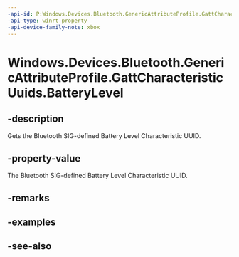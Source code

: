 ```yaml
---
-api-id: P:Windows.Devices.Bluetooth.GenericAttributeProfile.GattCharacteristicUuids.BatteryLevel
-api-type: winrt property
-api-device-family-note: xbox
---
```


<!-- Property syntax
public System.Guid BatteryLevel { get; }
-->

# Windows.Devices.Bluetooth.GenericAttributeProfile.GattCharacteristicUuids.BatteryLevel

## -description
Gets the Bluetooth SIG-defined Battery Level Characteristic UUID.

## -property-value
The Bluetooth SIG-defined Battery Level Characteristic UUID.

## -remarks

## -examples

## -see-also
